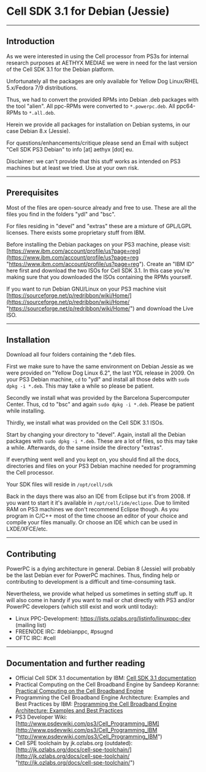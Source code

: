 # Cell SDK 3.1 for Debian (Jessie)

---

## Introduction

As we were interested in using the Cell processor from PS3s for internal research purposes at AETHYX MEDIAE we were in need for the last version of the Cell SDK 3.1 for the Debian platform.

Unfortunately all the packages are only available for Yellow Dog Linux/RHEL 5.x/Fedora 7/9 distributions.

Thus, we had to convert the provided RPMs into Debian .deb packages with the tool "alien". All ppc-RPMs were converted to `*.powerpc.deb`. All ppc64-RPMs to `*.all.deb`.

Herein we provide all packages for installation on Debian systems, in our case Debian 8.x (Jessie).

For questions/enhancements/critique please send an Email with subject "Cell SDK PS3 Debian" to info [at] aethyx [dot] eu.

Disclaimer: we can't provide that this stuff works as intended on PS3 machines but at least we tried. Use at your own risk.

---

## Prerequisites

Most of the files are open-source already and free to use. These are all the files you find in the folders "ydl" and "bsc".

For files residing in "devel" and "extras" these are a mixture of GPL/LGPL licenses. There exists some proprietary stuff from IBM.

Before installing the Debian packages on your PS3 machine, please visit: [https://www.ibm.com/account/profile/us?page=reg](https://www.ibm.com/account/profile/us?page=reg "https://www.ibm.com/account/profile/us?page=reg"). Create an "IBM ID" here first and download the two ISOs for Cell SDK 3.1. In this case you're making sure that you downloaded the ISOs containing the RPMs yourself.

If you want to run Debian GNU/Linux on your PS3 machine visit [https://sourceforge.net/p/redribbon/wiki/Home/](https://sourceforge.net/p/redribbon/wiki/Home/ "https://sourceforge.net/p/redribbon/wiki/Home/") and download the Live ISO.

---

## Installation

Download all four folders containing the *.deb files.

First we make sure to have the same environment on Debian Jessie as we were provided on "Yellow Dog Linux 6.2", the last YDL release in 2009. On your PS3 Debian machine, `cd` to "ydl" and install all those debs with `sudo dpkg -i *.deb`. This may take a while so please be patient.

Secondly we install what was provided by the Barcelona Supercomputer Center. Thus, cd to "bsc" and again `sudo dpkg -i *.deb`. Please be patient while installing.

Thirdly, we install what was provided on the Cell SDK 3.1 ISOs.

Start by changing your directory to "devel". Again, install all the Debian packages with `sudo dpkg -i *.deb`. These are a lot of files, so this may take a while.
Afterwards, do the same inside the directory "extras".

If everything went well and you kept on, you should find all the docs, directories and files on your PS3 Debian machine needed for programming the Cell processor.

Your SDK files will reside in `/opt/cell/sdk`

Back in the days there was also an IDE from Eclipse but it's from 2008. If you want to start it it's available in `/opt/cell/ide/eclipse`. Due to limited RAM on PS3 machines we don't recommend Eclipse though. As you program in C/C++ most of the time choose an editor of your choice and compile your files manually. Or choose an IDE which can be used in LXDE/XFCE/etc.

---

## Contributing

PowerPC is a dying architecture in general. Debian 8 (Jessie) will probably be the last Debian ever for PowerPC machines. Thus, finding help or contributing to development is a difficult and time-consuming task.

Nevertheless, we provide what helped us sometimes in setting stuff up. It will also come in handy if you want to mail or chat directly with PS3 and/or PowerPC developers (which still exist and work until today):

* Linux PPC-Development: https://lists.ozlabs.org/listinfo/linuxppc-dev (mailing list)
* FREENODE IRC: #debianppc, #psugnd
* OFTC IRC: #cell

---

## Documentation and further reading

* Official Cell SDK 3.1 documentation by IBM: [Cell SDK 3.1 documentation](https://github.com/aethyx/ps3linux/tree/master/Cell%20SDK%203.1%20Dokumentationen "Cell SDK 3.1 documentation")
* Practical Computing on the Cell Broadband Engine by Sandeep Koranne: [Practical Computing on the Cell Broadband Engine](https://dl.acm.org/citation.cfm?id=1594901 "Practical Computing on the Cell Broadband Engine")
* Programming the Cell Broadband Engine Architecture: Examples and Best Practices by IBM: [Programming the Cell Broadband Engine Architecture: Examples and Best Practices](http://www.redbooks.ibm.com/abstracts/sg247575.html "Programming the Cell Broadband Engine Architecture: Examples and Best Practices")
* PS3 Developer Wiki: [http://www.psdevwiki.com/ps3/Cell_Programming_IBM](http://www.psdevwiki.com/ps3/Cell_Programming_IBM "http://www.psdevwiki.com/ps3/Cell_Programming_IBM")
* Cell SPE toolchain by jk.ozlabs.org (outdated): [http://jk.ozlabs.org/docs/cell-spe-toolchain/](http://jk.ozlabs.org/docs/cell-spe-toolchain/ "http://jk.ozlabs.org/docs/cell-spe-toolchain/")
 
